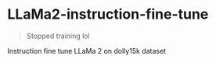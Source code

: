 # LLaMa2-instruction-fine-tune
> Stopped training lol

Instruction fine tune LLaMa 2 on dolly15k dataset
